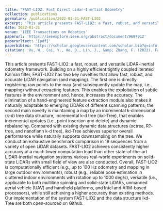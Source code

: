 ```yaml
---
title: "FAST-LIO2: Fast Direct Lidar-Inertial Odometry"
collection: publications
permalink: /publication/2022-01-31-FAST-LIO2
excerpt: 'This article presents FAST-LIO2: a fast, robust, and versatile LiDAR-inertial odometry framework. Building on a highly efficient tightly coupled iterated Kalman filter, FAST-LIO2 has two key novelties that allow fast, robust, and accurate LiDAR navigation (and mapping). The first one is directly registering raw points to the map (and subsequently update the map, i.e., mapping) without extracting features. This enables the exploitation of subtle features in the environment and, hence, increases the accuracy. The elimination of a hand-engineered feature extraction module also makes it naturally adaptable to emerging LiDARs of different scanning patterns; the second main novelty is maintaining a map by an incremental k-dimensional (k-d) tree data structure, incremental k-d tree (ikd-Tree), that enables incremental updates (i.e., point insertion and delete) and dynamic rebalancing. Compared with existing dynamic data structures (octree, R?- tree, and nanoflann k-d tree), ikd-Tree achieves superior overall performance while naturally supports downsampling on the tree. We conduct an exhaustive benchmark comparison in 19 sequences from a variety of open LiDAR datasets. FAST-LIO2 achieves consistently higher accuracy at a much lower computation load than other state-of-the-art LiDAR-inertial navigation systems.Various real-world experiments on solid-state LiDARs with small field of view are also conducted. Overall, FAST-LIO2 is computationally efficient (e.g., up to 100 Hz odometry and mapping in large outdoor environments), robust (e.g., reliable pose estimation in cluttered indoor environments with rotation up to 1000 deg/s), versatile (i.e., applicable to both multiline spinning and solid-state LiDARs, unmanned aerial vehicle (UAV) and handheld platforms, and Intel and ARM-based processors), while still achieving a higher accuracy than existing methods. Our implementation of the system FAST-LIO2 and the data structure ikd-Tree are both open-sourced on Github.'
date: 2022-01-31
venue: 'IEEE Transactions on Robotics'
paperurl: 'https://ieeexplore.ieee.org/abstract/document/9697912'
paperurltext: '[pdf]'
paperbibtex: 'https://scholar.googleusercontent.com/scholar.bib?q=info:8zeOJmTTn5cJ:scholar.google.com/&amp;output=citation&amp;scisdr=Cm3pnLgeELeo6o2UUik:AGlGAw8AAAAAZHCRSinFWegK-ZjV-NMPJMPgtdU&amp;scisig=AGlGAw8AAAAAZHCRSkLKAn_p2MmN_VfjpKk8Hko&amp;scisf=4&amp;ct=citation&amp;cd=-1'
citation: 'Xu, W., Cai, Y., He, D., Lin, J., &amp; Zhang, F. (2022). Fast-lio2: Fast direct lidar-inertial odometry. <i>IEEE Transactions on Robotics</i>, 38(4), 2053-2073.'
---
```

This article presents FAST-LIO2: a fast, robust, and versatile LiDAR-inertial odometry framework. Building on a highly efficient tightly coupled iterated Kalman filter, FAST-LIO2 has two key novelties that allow fast, robust, and accurate LiDAR navigation (and mapping). The first one is directly registering raw points to the map (and subsequently update the map, i.e., mapping) without extracting features. This enables the exploitation of subtle features in the environment and, hence, increases the accuracy. The elimination of a hand-engineered feature extraction module also makes it naturally adaptable to emerging LiDARs of different scanning patterns; the second main novelty is maintaining a map by an incremental k-dimensional (k-d) tree data structure, incremental k-d tree (ikd-Tree), that enables incremental updates (i.e., point insertion and delete) and dynamic rebalancing. Compared with existing dynamic data structures (octree, R?- tree, and nanoflann k-d tree), ikd-Tree achieves superior overall performance while naturally supports downsampling on the tree. We conduct an exhaustive benchmark comparison in 19 sequences from a variety of open LiDAR datasets. FAST-LIO2 achieves consistently higher accuracy at a much lower computation load than other state-of-the-art LiDAR-inertial navigation systems.Various real-world experiments on solid-state LiDARs with small field of view are also conducted. Overall, FAST-LIO2 is computationally efficient (e.g., up to 100 Hz odometry and mapping in large outdoor environments), robust (e.g., reliable pose estimation in cluttered indoor environments with rotation up to 1000 deg/s), versatile (i.e., applicable to both multiline spinning and solid-state LiDARs, unmanned aerial vehicle (UAV) and handheld platforms, and Intel and ARM-based processors), while still achieving a higher accuracy than existing methods. Our implementation of the system FAST-LIO2 and the data structure ikd-Tree are both open-sourced on Github.

